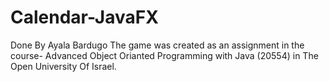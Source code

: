 # Calendar-JavaFX
Done By Ayala Bardugo The game was created as an assignment in the course- Advanced Object Orianted Programming with Java (20554) in The Open University Of Israel.
